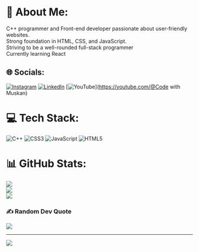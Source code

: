 # 💫 About Me:
C++ programmer and Front-end developer passionate about  user-friendly  websites.<br>Strong foundation in HTML, CSS, and JavaScript.<br>Striving to be a well-rounded full-stack programmer<br>Currently learning React


## 🌐 Socials:
[![Instagram](https://img.shields.io/badge/Instagram-%23E4405F.svg?logo=Instagram&logoColor=white)](https://instagram.com/muskan.chh3101) [![LinkedIn](https://img.shields.io/badge/LinkedIn-%230077B5.svg?logo=linkedin&logoColor=white)](https://www.linkedin.com/in/muskan-chhabra-661052227/) [![YouTube](https://img.shields.io/badge/YouTube-%23FF0000.svg?logo=YouTube&logoColor=white)](https://youtube.com/@Code with Muskan) 

# 💻 Tech Stack:
![C++](https://img.shields.io/badge/c++-%2300599C.svg?style=for-the-badge&logo=c%2B%2B&logoColor=white) ![CSS3](https://img.shields.io/badge/css3-%231572B6.svg?style=for-the-badge&logo=css3&logoColor=white) ![JavaScript](https://img.shields.io/badge/javascript-%23323330.svg?style=for-the-badge&logo=javascript&logoColor=%23F7DF1E) ![HTML5](https://img.shields.io/badge/html5-%23E34F26.svg?style=for-the-badge&logo=html5&logoColor=white)
# 📊 GitHub Stats:
![](https://github-readme-stats.vercel.app/api?username=officialmuskan&theme=dark&hide_border=false&include_all_commits=false&count_private=false)<br/>
![](https://github-readme-streak-stats.herokuapp.com/?user=officialmuskan&theme=dark&hide_border=false)<br/>
![](https://github-readme-stats.vercel.app/api/top-langs/?username=officialmuskan&theme=dark&hide_border=false&include_all_commits=false&count_private=false&layout=compact)

### ✍️ Random Dev Quote
![](https://quotes-github-readme.vercel.app/api?type=horizontal&theme=radical)

---
[![](https://visitcount.itsvg.in/api?id=officialmuskan&icon=0&color=0)](https://visitcount.itsvg.in)

<!-- Proudly created with GPRM ( https://gprm.itsvg.in ) -->
